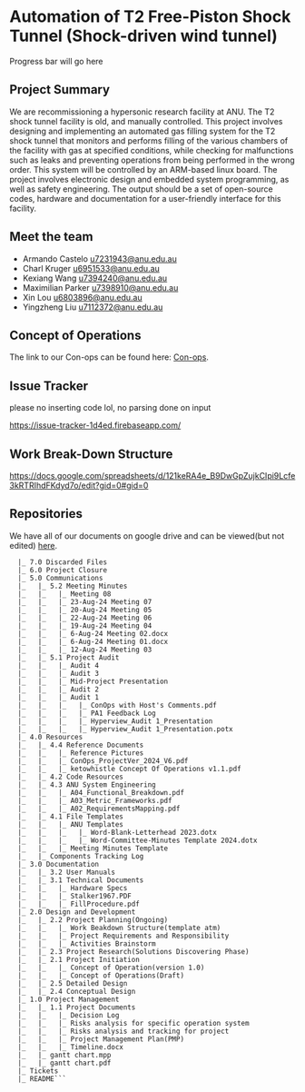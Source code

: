 # Automation of T2 Free-Piston Shock Tunnel (Shock-driven wind tunnel)

Progress bar will go here

## Project Summary

We are recommissioning a hypersonic research facility at ANU. The T2 shock tunnel facility is old, and manually
controlled. This project involves designing and implementing an automated gas filling system for the T2 shock
tunnel that monitors and performs filling of the various chambers of the facility with gas at specified conditions,
while checking for malfunctions such as leaks and preventing operations from being performed in the wrong
order. This system will be controlled by an ARM-based linux board. The project involves electronic design and
embedded system programming, as well as safety engineering. The output should be a set of open-source codes,
hardware and documentation for a user-friendly interface for this facility.

## Meet the team

- Armando Castelo <u7231943@anu.edu.au>
- Charl Kruger <u6951533@anu.edu.au>
- Kexiang Wang <u7394240@anu.edu.au>
- Maximilian Parker <u7398910@anu.edu.au>
- Xin Lou <u6803896@anu.edu.au>
- Yingzheng Liu <u7112372@anu.edu.au>

## Concept of Operations

The link to our Con-ops can be found here:
[Con-ops](https://docs.google.com/document/d/e/2PACX-1vRGPuAjrLsx784MuRp6Z50Rg-7hdHrNgCCaArmJ4hUA0zoNK-3MK4YHsUOnW50Ay2KSNTIYVoVEV5WG/pub).

## Issue Tracker
please no inserting code lol, no parsing done on input

https://issue-tracker-1d4ed.firebaseapp.com/

## Work Break-Down Structure

https://docs.google.com/spreadsheets/d/121keRA4e_B9DwGpZujkCIpi9Lcfe3kRTRIhdFKdyd7o/edit?gid=0#gid=0

## Repositories
We have all of our documents on google drive and can be viewed(but not edited)
[here](https://drive.google.com/drive/folders/1iQv86kc0_cZ6hoyYyBE39-fbijGRcRPB?usp=sharing).

```ENGN4300 - Hyperview's Repository
  |_ 7.0 Discarded Files
  |_ 6.0 Project Closure
  |_ 5.0 Communications
  |_   |_ 5.2 Meeting Minutes
  |_   |_   |_ Meeting 08
  |_   |_   |_ 23-Aug-24 Meeting 07
  |_   |_   |_ 20-Aug-24 Meeting 05
  |_   |_   |_ 22-Aug-24 Meeting 06
  |_   |_   |_ 19-Aug-24 Meeting 04
  |_   |_   |_ 6-Aug-24 Meeting 02.docx
  |_   |_   |_ 6-Aug-24 Meeting 01.docx
  |_   |_   |_ 12-Aug-24 Meeting 03
  |_   |_ 5.1 Project Audit
  |_   |_   |_ Audit 4
  |_   |_   |_ Audit 3
  |_   |_   |_ Mid-Project Presentation
  |_   |_   |_ Audit 2
  |_   |_   |_ Audit 1
  |_   |_   |_   |_ ConOps with Host's Comments.pdf
  |_   |_   |_   |_ PA1 Feedback Log
  |_   |_   |_   |_ Hyperview_Audit 1_Presentation
  |_   |_   |_   |_ Hyperview_Audit 1_Presentation.potx
  |_ 4.0 Resources
  |_   |_ 4.4 Reference Documents
  |_   |_   |_ Reference Pictures
  |_   |_   |_ ConOps_ProjectVer_2024_V6.pdf
  |_   |_   |_ ketowhistle Concept Of Operations v1.1.pdf
  |_   |_ 4.2 Code Resources
  |_   |_ 4.3 ANU System Engineering
  |_   |_   |_ A04_Functional_Breakdown.pdf
  |_   |_   |_ A03_Metric_Frameworks.pdf
  |_   |_   |_ A02_RequirementsMapping.pdf
  |_   |_ 4.1 File Templates
  |_   |_   |_ ANU Templates
  |_   |_   |_   |_ Word-Blank-Letterhead 2023.dotx
  |_   |_   |_   |_ Word-Committee-Minutes Template 2024.dotx
  |_   |_   |_ Meeting Minutes Template
  |_   |_ Components Tracking Log
  |_ 3.0 Documentation
  |_   |_ 3.2 User Manuals
  |_   |_ 3.1 Technical Documents
  |_   |_   |_ Hardware Specs
  |_   |_   |_ Stalker1967.PDF
  |_   |_   |_ FillProcedure.pdf
  |_ 2.0 Design and Development
  |_   |_ 2.2 Project Planning(Ongoing)
  |_   |_   |_ Work Beakdown Structure(template atm)
  |_   |_   |_ Project Requirements and Responsibility
  |_   |_   |_ Activities Brainstorm
  |_   |_ 2.3 Project Research(Solutions Discovering Phase)
  |_   |_ 2.1 Project Initiation
  |_   |_   |_ Concept of Operation(version 1.0)
  |_   |_   |_ Concept of Operations(Draft)
  |_   |_ 2.5 Detailed Design
  |_   |_ 2.4 Conceptual Design
  |_ 1.0 Project Management
  |_   |_ 1.1 Project Documents
  |_   |_   |_ Decision Log
  |_   |_   |_ Risks analysis for specific operation system
  |_   |_   |_ Risks analysis and tracking for project
  |_   |_   |_ Project Management Plan(PMP)
  |_   |_   |_ Timeline.docx
  |_   |_ gantt chart.mpp
  |_   |_ gantt chart.pdf
  |_ Tickets
  |_ README```
